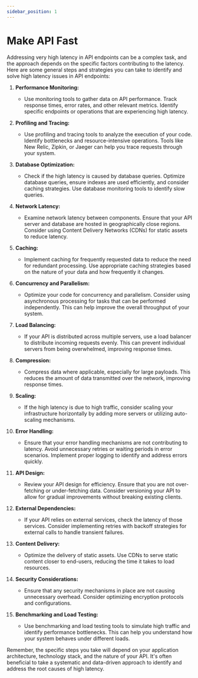 ```yaml
---
sidebar_position: 1
---
```


# Make API Fast

Addressing very high latency in API endpoints can be a complex task, and the approach depends on the specific factors contributing to the latency. Here are some general steps and strategies you can take to identify and solve high latency issues in API endpoints:

1. **Performance Monitoring:**
    
    - Use monitoring tools to gather data on API performance. Track response times, error rates, and other relevant metrics. Identify specific endpoints or operations that are experiencing high latency.

2. **Profiling and Tracing:**
    
    - Use profiling and tracing tools to analyze the execution of your code. Identify bottlenecks and resource-intensive operations. Tools like New Relic, Zipkin, or Jaeger can help you trace requests through your system.

3. **Database Optimization:**
    
    - Check if the high latency is caused by database queries. Optimize database queries, ensure indexes are used efficiently, and consider caching strategies. Use database monitoring tools to identify slow queries.

4. **Network Latency:**
    
    - Examine network latency between components. Ensure that your API server and database are hosted in geographically close regions. Consider using Content Delivery Networks (CDNs) for static assets to reduce latency.

5. **Caching:**
    
    - Implement caching for frequently requested data to reduce the need for redundant processing. Use appropriate caching strategies based on the nature of your data and how frequently it changes.

6. **Concurrency and Parallelism:**
    
    - Optimize your code for concurrency and parallelism. Consider using asynchronous processing for tasks that can be performed independently. This can help improve the overall throughput of your system.

7. **Load Balancing:**
    
    - If your API is distributed across multiple servers, use a load balancer to distribute incoming requests evenly. This can prevent individual servers from being overwhelmed, improving response times.

8. **Compression:**
    
    - Compress data where applicable, especially for large payloads. This reduces the amount of data transmitted over the network, improving response times.

9. **Scaling:**
    
    - If the high latency is due to high traffic, consider scaling your infrastructure horizontally by adding more servers or utilizing auto-scaling mechanisms.

10. **Error Handling:**
    
    - Ensure that your error handling mechanisms are not contributing to latency. Avoid unnecessary retries or waiting periods in error scenarios. Implement proper logging to identify and address errors quickly.

11. **API Design:**
    
    - Review your API design for efficiency. Ensure that you are not over-fetching or under-fetching data. Consider versioning your API to allow for gradual improvements without breaking existing clients.

12. **External Dependencies:**
    
    - If your API relies on external services, check the latency of those services. Consider implementing retries with backoff strategies for external calls to handle transient failures.

13. **Content Delivery:**
    
    - Optimize the delivery of static assets. Use CDNs to serve static content closer to end-users, reducing the time it takes to load resources.

14. **Security Considerations:**
    
    - Ensure that any security mechanisms in place are not causing unnecessary overhead. Consider optimizing encryption protocols and configurations.

15. **Benchmarking and Load Testing:**
    
    - Use benchmarking and load testing tools to simulate high traffic and identify performance bottlenecks. This can help you understand how your system behaves under different loads.

Remember, the specific steps you take will depend on your application architecture, technology stack, and the nature of your API. It's often beneficial to take a systematic and data-driven approach to identify and address the root causes of high latency.